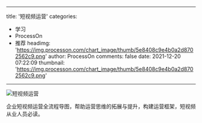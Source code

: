 
---
title: '短视频运营'
categories: 
 - 学习
 - ProcessOn
 - 推荐
headimg: 'https://img.processon.com/chart_image/thumb/5e8408c9e4b0a2d8702562c9.png'
author: ProcessOn
comments: false
date: 2021-12-20 07:22:09
thumbnail: 'https://img.processon.com/chart_image/thumb/5e8408c9e4b0a2d8702562c9.png'
---

<div>   
<img class="thumb" alt="短视频运营" src="https://img.processon.com/chart_image/thumb/5e8408c9e4b0a2d8702562c9.png" referrerpolicy="no-referrer">
<p>企业短视频运营全流程导图，帮助运营思维的拓展与提升，构建运营框架，短视频从业人员必读。</p>  
</div>
            